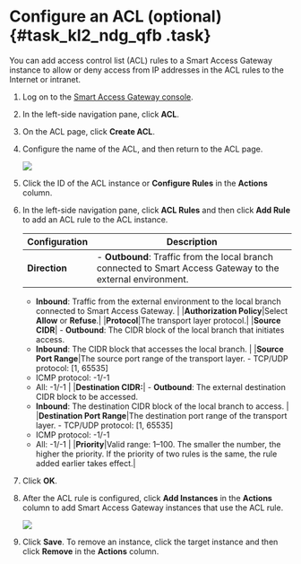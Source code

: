 # Configure an ACL \(optional\) {#task_kl2_ndg_qfb .task}

You can add access control list \(ACL\) rules to a Smart Access Gateway instance to allow or deny access from IP addresses in the ACL rules to the Internet or intranet.

1.  Log on to the [Smart Access Gateway console](https://smartag.console.aliyun.com/).
2.  In the left-side navigation pane, click **ACL**.
3.  On the ACL page, click **Create ACL**.
4.  Configure the name of the ACL, and then return to the ACL page. 

    ![](http://static-aliyun-doc.oss-cn-hangzhou.aliyuncs.com/assets/img/40706/156527255940769_en-US.png)

5.  Click the ID of the ACL instance or **Configure Rules** in the **Actions** column.
6.  In the left-side navigation pane, click **ACL Rules** and then click **Add Rule** to add an ACL rule to the ACL instance. 

    |Configuration|Description|
    |-------------|-----------|
    |**Direction**|     -   **Outbound**: Traffic from the local branch connected to Smart Access Gateway to the external environment.
    -   **Inbound**: Traffic from the external environment to the local branch connected to Smart Access Gateway.
 |
    |**Authorization Policy**|Select **Allow** or **Refuse**.|
    |**Protocol**|The transport layer protocol.|
    |**Source CIDR**|     -   **Outbound**: The CIDR block of the local branch that initiates access.
    -   **Inbound**: The CIDR block that accesses the local branch.
 |
    |**Source Port Range**|The source port range of the transport layer.     -   TCP/UDP protocol: \[1, 65535\]
    -   ICMP protocol: -1/-1
    -   All: -1/-1
 |
    |**Destination CIDR:**|     -   **Outbound**: The external destination CIDR block to be accessed.
    -   **Inbound**: The destination CIDR block of the local branch to access.
 |
    |**Destination Port Range**|The destination port range of the transport layer.     -   TCP/UDP protocol: \[1, 65535\]
    -   ICMP protocol: -1/-1
    -   All: -1/-1
 |
    |**Priority**|Valid range: 1–100. The smaller the number, the higher the priority. If the priority of two rules is the same, the rule added earlier takes effect.|

7.  Click **OK**.
8.  After the ACL rule is configured, click **Add Instances** in the **Actions** column to add Smart Access Gateway instances that use the ACL rule. 

    ![](http://static-aliyun-doc.oss-cn-hangzhou.aliyuncs.com/assets/img/40706/156527256041272_en-US.png)

9.  Click **Save**. To remove an instance, click the target instance and then click **Remove** in the **Actions** column.

